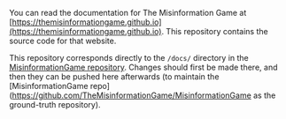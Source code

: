 
You can read the documentation for The Misinformation Game at
[https://themisinformationgame.github.io](https://themisinformationgame.github.io).
This repository contains the source code for that website.

This repository corresponds directly to the `/docs/` directory in the
[MisinformationGame repository](https://github.com/TheMisinformationGame/MisinformationGame).
Changes should first be made there, and
then they can be pushed here afterwards (to maintain the
[MisinformationGame repo](https://github.com/TheMisinformationGame/MisinformationGame
as the ground-truth repository).
